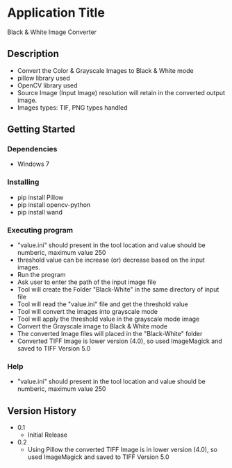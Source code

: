 # Application Title

Black & White Image Converter

## Description

* Convert the Color & Grayscale Images to Black & White mode
* pillow library used
* OpenCV library used
* Source Image (Input Image) resolution will retain in the converted output image.
* Images types: TIF, PNG types handled

## Getting Started

### Dependencies

* Windows 7

### Installing

* pip install Pillow
* pip install opencv-python
* pip install wand

### Executing program

* "value.ini" should present in the tool location and value should be numberic, maximum value 250
* threshold value can be increase (or) decrease based on the input images.
* Run the program
* Ask user to enter the path of the input image file
* Tool will create the Folder "Black-White" in the same directory of input file
* Tool will read the "value.ini" file and get the threshold value
* Tool will convert the images into grayscale mode
* Tool will apply the threshold value in the grayscale mode image
* Convert the Grayscale image to Black & White mode
* The converted Image files will placed in the "Black-White" folder
* Converted TIFF Image is lower version (4.0), so used ImageMagick and saved to TIFF Version 5.0

### Help
* "value.ini" should present in the tool location and value should be numberic, maximum value 250

## Version History

* 0.1
    * Initial Release
* 0.2
    * Using Pillow the converted TIFF Image is in lower version (4.0), so used ImageMagick and saved to TIFF Version 5.0
